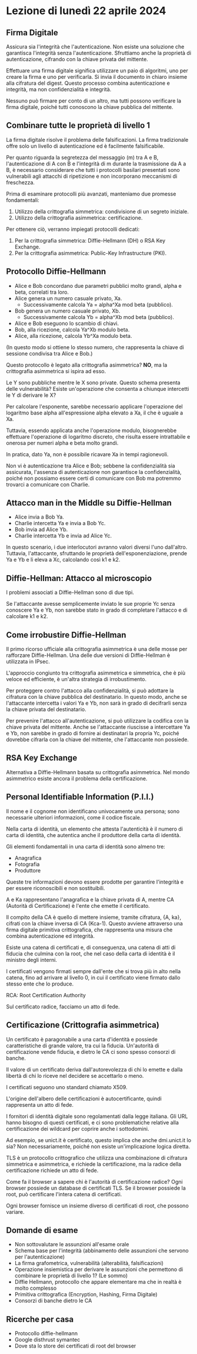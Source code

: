 # Lezione di lunedì 22 aprile 2024

## Firma Digitale

Assicura sia l'integrità che l'autenticazione.
Non esiste una soluzione che garantisca l'integrità senza l'autenticazione.
Sfruttiamo anche la proprietà di autenticazione, cifrando con la chiave privata del mittente.

Effettuare una firma digitale significa utilizzare un paio di algoritmi, uno per creare la firma e uno per verificarla. Si invia il documento in chiaro insieme alla cifratura del digest. Questo processo combina autenticazione e integrità, ma non confidenzialità e integrità.

Nessuno può firmare per conto di un altro, ma tutti possono verificare la firma digitale, poiché tutti conoscono la chiave pubblica del mittente.

## Combinare tutte le proprietà di livello 1

La firma digitale risolve il problema delle falsificazioni.
La firma tradizionale offre solo un livello di autenticazione ed è facilmente falsificabile.

Per quanto riguarda la segretezza del messaggio (m) tra A e B, l'autenticazione di A con B e l'integrità di m durante la trasmissione da A a B, è necessario considerare che tutti i protocolli basilari presentati sono vulnerabili agli attacchi di ripetizione e non incorporano meccanismi di freschezza.

Prima di esaminare protocolli più avanzati, manteniamo due promesse fondamentali:
1. Utilizzo della crittografia simmetrica: condivisione di un segreto iniziale.
2. Utilizzo della crittografia asimmetrica: certificazione.

Per ottenere ciò, verranno impiegati protocolli dedicati:
1. Per la crittografia simmetrica: Diffie-Hellmann (DH) o RSA Key Exchange.
2. Per la crittografia asimmetrica: Public-Key Infrastructure (PKI).

## Protocollo Diffie-Hellmann

- Alice e Bob concordano due parametri pubblici molto grandi, alpha e beta, correlati tra loro.
- Alice genera un numero casuale privato, Xa.
    - Successivamente calcola Ya = alpha^Xa mod beta (pubblico).
- Bob genera un numero casuale privato, Xb.
    - Successivamente calcola Yb = alpha^Xb mod beta (pubblico).
- Alice e Bob eseguono lo scambio di chiavi.
- Bob, alla ricezione, calcola Ya^Xb modulo beta.
- Alice, alla ricezione, calcola Yb^Xa modulo beta.

(In questo modo si ottiene lo stesso numero, che rappresenta la chiave di sessione condivisa tra Alice e Bob.)

Questo protocollo è legato alla crittografia asimmetrica? **NO**, ma la crittografia asimmetrica si ispira ad esso.

Le Y sono pubbliche mentre le X sono private. Questo schema presenta delle vulnerabilità? Esiste un'operazione che consenta a chiunque intercetti le Y di derivare le X?

Per calcolare l'esponente, sarebbe necessario applicare l'operazione del logaritmo base alpha all'espressione alpha elevato a Xa, il che è uguale a Xa.

Tuttavia, essendo applicata anche l'operazione modulo, bisognerebbe effettuare l'operazione di logaritmo discreto, che risulta essere intrattabile e onerosa per numeri alpha e beta molto grandi.

In pratica, dato Ya, non è possibile ricavare Xa in tempi ragionevoli.

Non vi è autenticazione tra Alice e Bob; sebbene la confidenzialità sia assicurata, l'assenza di autenticazione non garantisce la confidenzialità, poiché non possiamo essere certi di comunicare con Bob ma potremmo trovarci a comunicare con Charlie.

## Attacco man in the Middle su Diffie-Hellman

- Alice invia a Bob Ya.
- Charlie intercetta Ya e invia a Bob Yc.
- Bob invia ad Alice Yb.
- Charlie intercetta Yb e invia ad Alice Yc.

In questo scenario, i due interlocutori avranno valori diversi l'uno dall'altro. Tuttavia, l'attaccante, sfruttando le proprietà dell'esponenziazione, prende Ya e Yb e li eleva a Xc, calcolando così k1 e k2.

## Diffie-Hellman: Attacco al microscopio

I problemi associati a Diffie-Hellman sono di due tipi.

Se l'attaccante avesse semplicemente inviato le sue proprie Yc senza conoscere Ya e Yb, non sarebbe stato in grado di completare l'attacco e di calcolare k1 e k2.

## Come irrobustire Diffie-Hellman

Il primo ricorso ufficiale alla crittografia asimmetrica è una delle mosse per rafforzare Diffie-Hellman. Una delle due versioni di Diffie-Hellman è utilizzata in IPsec.

L'approccio congiunto tra crittografia asimmetrica e simmetrica, che è più veloce ed efficiente, è un'altra strategia di irrobustimento.

Per proteggere contro l'attacco alla confidenzialità, si può adottare la cifratura con la chiave pubblica del destinatario. In questo modo, anche se l'attaccante intercetta i valori Ya e Yb, non sarà in grado di decifrarli senza la chiave privata del destinatario.

Per prevenire l'attacco all'autenticazione, si può utilizzare la codifica con la chiave privata del mittente. Anche se l'attaccante riuscisse a intercettare Ya e Yb, non sarebbe in grado di fornire ai destinatari la propria Yc, poiché dovrebbe cifrarla con la chiave del mittente, che l'attaccante non possiede.

## RSA Key Exchange

Alternativa a Diffie-Hellmann basata su crittografia asimmetrica. Nel mondo asimmetrico esiste ancora il problema della certificazione.

## Personal Identifiable Information (P.I.I.)

Il nome e il cognome non identificano univocamente una persona; sono necessarie ulteriori informazioni, come il codice fiscale.

Nella carta di identità, un elemento che attesta l'autenticità è il numero di carta di identità, che autentica anche il produttore della carta di identità.

Gli elementi fondamentali in una carta di identità sono almeno tre:
- Anagrafica
- Fotografia
- Produttore

Queste tre informazioni devono essere prodotte per garantire l'integrità e per essere riconoscibili e non sostituibili.

A e Ka rappresentano l'anagrafica e la chiave privata di A, mentre CA (Autorità di Certificazione) è l'ente che emette il certificato.

Il compito della CA è quello di mettere insieme, tramite cifratura, {A, ka}, cifrati con la chiave inversa di CA (Kca-1). Questo avviene attraverso una firma digitale primitiva crittografica, che rappresenta una misura che combina autenticazione ed integrità.

Esiste una catena di certificati e, di conseguenza, una catena di atti di fiducia che culmina con la root, che nel caso della carta di identità è il ministro degli interni.

I certificati vengono firmati sempre dall'ente che si trova più in alto nella catena, fino ad arrivare al livello 0, in cui il certificato viene firmato dallo stesso ente che lo produce.

RCA: Root Certification Authority

Sul certificato radice, facciamo un atto di fede.

## Certificazione (Crittografia asimmetrica)

Un certificato è paragonabile a una carta d'identità e possiede caratteristiche di grande valore, tra cui la fiducia. Un'autorità di certificazione vende fiducia, e dietro le CA ci sono spesso consorzi di banche.

Il valore di un certificato deriva dall'autorevolezza di chi lo emette e dalla libertà di chi lo riceve nel decidere se accettarlo o meno.

I certificati seguono uno standard chiamato X509.

L'origine dell'albero delle certificazioni è autocertificante, quindi rappresenta un atto di fede.

I fornitori di identità digitale sono regolamentati dalla legge italiana. Gli URL hanno bisogno di questi certificati, e ci sono problematiche relative alla certificazione dei wildcard per coprire anche i sottodomini.

Ad esempio, se unict.it è certificato, questo implica che anche dmi.unict.it lo sia? Non necessariamente, poiché non esiste un'implicazione logica diretta.

TLS è un protocollo crittografico che utilizza una combinazione di cifratura simmetrica e asimmetrica, e richiede la certificazione, ma la radice della certificazione richiede un atto di fede.

Come fa il browser a sapere chi è l'autorità di certificazione radice? Ogni browser possiede un database di certificati TLS. Se il browser possiede la root, può certificare l'intera catena di certificati.

Ogni browser fornisce un insieme diverso di certificati di root, che possono variare.

## Domande di esame

- Non sottovalutare le assunzioni all'esame orale
- Schema base per l'integrità (abbinamento delle assunzioni che servono per l'autenticazione)
- La firma grafometrica, vulnerabilità (alterabilità, falsificazioni)
- Operazione insiemistica per derivare le assunzioni che permettono di combinare le proprietà di livello 1? (Le sommo)
- Diffie Hellmann, protocollo che appare elementare ma che in realtà è molto complesso
- Primitiva crittografica (Encryption, Hashing, Firma Digitale)
- Consorzi di banche dietro le CA

## Ricerche per casa

- Protocollo diffie-hellmann
- Google disthrust symantec
- Dove sta lo store dei certificati di root del browser